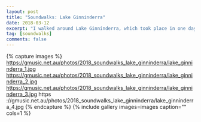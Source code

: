```yaml
---
layout: post
title: "Soundwalks: Lake Ginninderra"
date: 2018-03-12
excerpt: "I walked around Lake Ginninderra, which took place in one day, in different locations, in afternoon and evening. During these soundwalks, I recorded the sounds I found."
tag: [soundwalks]
comments: false
---
```


{% capture images %}
	https://gmusic.net.au/photos/2018_soundwalks_lake_ginninderra/lake_ginninderra_1.jpg
	https://gmusic.net.au/photos/2018_soundwalks_lake_ginninderra/lake_ginninderra_2.jpg
	https://gmusic.net.au/photos/2018_soundwalks_lake_ginninderra/lake_ginninderra_3.jpg
	https ://gmusic.net.au/photos/2018_soundwalks_lake_ginninderra/lake_ginninderra_4.jpg
{% endcapture %}
{% include gallery images=images caption="" cols=1 %}
